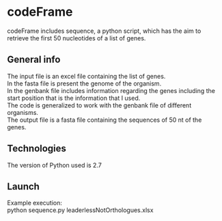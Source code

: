# codeFrame

codeFrame includes sequence, a python script, which has the aim to retrieve the first 50 nucleotides of a list of genes.

## General info 

The input file is an excel file containing the list of genes. <br />
In the fasta file is present the genome of the organism. <br />
In the genbank file includes information regarding the genes including the start position that is the information that I used. <br />
The code is generalized to work with the genbank file of different organisms. <br />
The output file is a fasta file containing the sequences of 50 nt of the genes. <br />

## Technologies

The version of Python used is 2.7

## Launch

Example execution: <br />
python sequence.py leaderlessNotOrthologues.xlsx 

